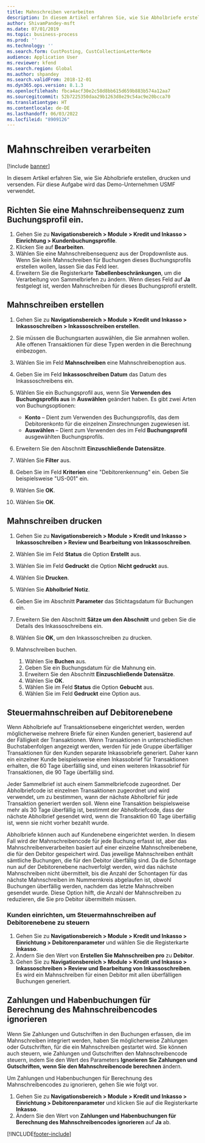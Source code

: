 ```yaml
---
title: Mahnschreiben verarbeiten
description: In diesem Artikel erfahren Sie, wie Sie Abholbriefe erstellen, drucken und versenden.
author: ShivamPandey-msft
ms.date: 07/01/2019
ms.topic: business-process
ms.prod: ''
ms.technology: ''
ms.search.form: CustPosting, CustCollectionLetterNote
audience: Application User
ms.reviewer: kfend
ms.search.region: Global
ms.author: shpandey
ms.search.validFrom: 2018-12-01
ms.dyn365.ops.version: 8.1.3
ms.openlocfilehash: fbca4acf30e2c58d8bb615d659b883b574a12aa7
ms.sourcegitcommit: 52b7225350daa29b1263d8e29c54ac9e20bcca70
ms.translationtype: HT
ms.contentlocale: de-DE
ms.lasthandoff: 06/03/2022
ms.locfileid: "8909126"
---
```

# <a name="process-collection-letters"></a>Mahnschreiben verarbeiten

[!include [banner](../../includes/banner.md)]

In diesem Artikel erfahren Sie, wie Sie Abholbriefe erstellen, drucken und versenden. Für diese Aufgabe wird das Demo-Unternehmen USMF verwendet.

## <a name="set-up-a-collection-letter-sequence-on-the-posting-profile"></a>Richten Sie eine Mahnschreibensequenz zum Buchungsprofil ein.
1. Gehen Sie zu **Navigationsbereich > Module > Kredit und Inkasso > Einrichtung > Kundenbuchungsprofile**.
2. Klicken Sie auf **Bearbeiten**.
3. Wählen Sie eine Mahnschreibensequenz aus der Dropdownliste aus. Wenn Sie kein Mahnschreiben für Buchungen dieses Buchungsprofils erstellen wollen, lassen Sie das Feld leer.  
4. Erweitern Sie die Registerkarte **Tabellenbeschränkungen**, um die Verarbeitung von Sammelbriefen zu ändern. Wenn dieses Feld auf **Ja** festgelegt ist, werden Mahnschreiben für dieses Buchungsprofil erstellt.  

## <a name="create-collection-letters"></a>Mahnschreiben erstellen
1. Gehen Sie zu **Navigationsbereich > Module > Kredit und Inkasso > Inkassoschreiben > Inkassoschreiben erstellen**.
2. Sie müssen die Buchungsarten auswählen, die Sie anmahnen wollen. Alle offenen Transaktionen für diese Typen werden in die Berechnung einbezogen.  
3. Wählen Sie im Feld **Mahnschreiben** eine Mahnschreibenoption aus.
4. Geben Sie im Feld **Inkassoschreiben Datum** das Datum des Inkassoschreibens ein.
5. Wählen Sie ein Buchungsprofil aus, wenn Sie **Verwenden des Buchungsprofils aus** in **Auswählen** geändert haben. Es gibt zwei Arten von Buchungsoptionen:   

   - **Konto** – Dient zum Verwenden des Buchungsprofils, das dem Debitorenkonto für die einzelnen Zinsrechnungen zugewiesen ist.   
   - **Auswählen** – Dient zum Verwenden des im Feld **Buchungsprofil** ausgewählten Buchungsprofils.  

6. Erweitern Sie den Abschnitt **Einzuschließende Datensätze**.
7. Wählen Sie **Filter** aus.
8. Geben Sie im Feld **Kriterien** eine "Debitorenkennung" ein. Geben Sie beispielsweise "US-001" ein.
9. Wählen Sie **OK**.
10. Wählen Sie **OK**.

## <a name="print-collection-letters"></a>Mahnschreiben drucken
1. Gehen Sie zu **Navigationsbereich > Module > Kredit und Inkasso > Inkassoschreiben > Review und Bearbeitung von Inkassoschreiben**.
2. Wählen Sie im Feld **Status** die Option **Erstellt** aus.
3. Wählen Sie im Feld **Gedruckt** die Option **Nicht gedruckt** aus.
4. Wählen Sie **Drucken**.
5. Wählen Sie **Abholbrief Notiz**.
6. Geben Sie im Abschnitt **Parameter** das Stichtagsdatum für Buchungen ein.
7. Erweitern Sie den Abschnitt **Sätze um den Abschnitt** und geben Sie die Details des Inkassoschreibens ein.
8. Wählen Sie **OK**, um den Inkassoschreiben zu drucken.
9. Mahnschreiben buchen.

    1. Wählen Sie **Buchen** aus.
    1. Geben Sie ein Buchungsdatum für die Mahnung ein.
    1. Erweitern Sie den Abschnitt **Einzuschließende Datensätze**.
    1. Wählen Sie **OK**.
    1. Wählen Sie im Feld **Status** die Option **Gebucht** aus.
    1. Wählen Sie im Feld **Gedruckt** eine Option aus.

## <a name="control-collection-letters-at-the-customer-level"></a>Steuermahnschreiben auf Debitorenebene
Wenn Abholbriefe auf Transaktionsebene eingerichtet werden, werden möglicherweise mehrere Briefe für einen Kunden generiert, basierend auf der Fälligkeit der Transaktionen. Wenn Transaktionen in unterschiedlichen Buchstabenfolgen angezeigt werden, werden für jede Gruppe überfälliger Transaktionen für den Kunden separate Inkassobriefe generiert. Daher kann ein einzelner Kunde beispielsweise einen Inkassobrief für Transaktionen erhalten, die 60 Tage überfällig sind, und einen weiteren Inkassobrief für Transaktionen, die 90 Tage überfällig sind. 

Jeder Sammelbrief ist auch einem Sammelbriefcode zugeordnet. Der Abholbriefcode ist einzelnen Transaktionen zugeordnet und wird verwendet, um zu bestimmen, wann der nächste Abholbrief für jede Transaktion generiert werden soll. Wenn eine Transaktion beispielsweise mehr als 30 Tage überfällig ist, bestimmt der Abholbriefcode, dass der nächste Abholbrief gesendet wird, wenn die Transaktion 60 Tage überfällig ist, wenn sie nicht vorher bezahlt wurde. 

Abholbriefe können auch auf Kundenebene eingerichtet werden. In diesem Fall wird der Mahnschreibencode für jede Buchung erfasst ist, aber das Mahnschreibenverarbeiten basiert auf einer einzelne Mahnschreibenebene, die für den Debitor gespeichert wird. Das jeweilige Mahnschreiben enthält sämtliche Buchungen, die für den Debitor überfällig sind. Da die Schontage nun auf der Debitorenebene nachverfolgt werden, wird das nächste Mahnschreiben nicht übermittelt, bis die Anzahl der Schontagen für das nächste Mahnschreiben im Nummernkreis abgelaufen ist, obwohl Buchungen überfällig werden, nachdem das letzte Mahnschreiben gesendet wurde. Diese Option hilft, die Anzahl der Mahnschreiben zu reduzieren, die Sie pro Debitor übermitteln müssen.

### <a name="set-up-the-customer-to-control-collection-letters-at-the-customer-level"></a>Kunden einrichten, um Steuermahnschreiben auf Debitorenebene zu steuern
1.  Gehen Sie zu **Navigationsbereich > Module > Kredit und Inkasso > Einrichtung > Debitorenparameter** und wählen Sie die Registerkarte **Inkasso**. 
2.  Ändern Sie den Wert von **Erstellen Sie Mahnschreiben pro** zu **Debitor**. 
3.  Gehen Sie zu **Navigationsbereich > Module > Kredit und Inkasso > Inkassoschreiben > Review und Bearbeitung von Inkassoschreiben**. Es wird ein Mahnschreiben für einen Debitor mit allen überfälligen Buchungen generiert.

## <a name="ignore-payments-and-credit-memos-when-calculating-the-collection-letter-code"></a>Zahlungen und Habenbuchungen für Berechnung des Mahnschreibencodes ignorieren
Wenn Sie Zahlungen und Gutschriften in den Buchungen erfassen, die im Mahnschreiben integriert werden, haben Sie möglicherweise Zahlungen oder Gutschriften, für die ein Mahnschreiben gestartet wird. Sie können auch steuern, wie Zahlungen und Gutschriften den Mahnschreibencode steuern, indem Sie den Wert des Parameters **Ignorieren Sie Zahlungen und Gutschriften, wenn Sie den Mahnschreibencode berechnen** ändern. 

Um Zahlungen und Habenbuchungen für Berechnung des Mahnschreibencodes zu ignorieren, gehen Sie wie folgt vor.

1. Gehen Sie zu **Navigationsbereich > Module > Kredit und Inkasso > Einrichtung > Debitorenparameter** und klicken Sie auf die Registerkarte **Inkasso**. 
2. Ändern Sie den Wert von **Zahlungen und Habenbuchungen für Berechnung des Mahnschreibencodes ignorieren** auf **Ja** ab.


[!INCLUDE[footer-include](../../../includes/footer-banner.md)]
